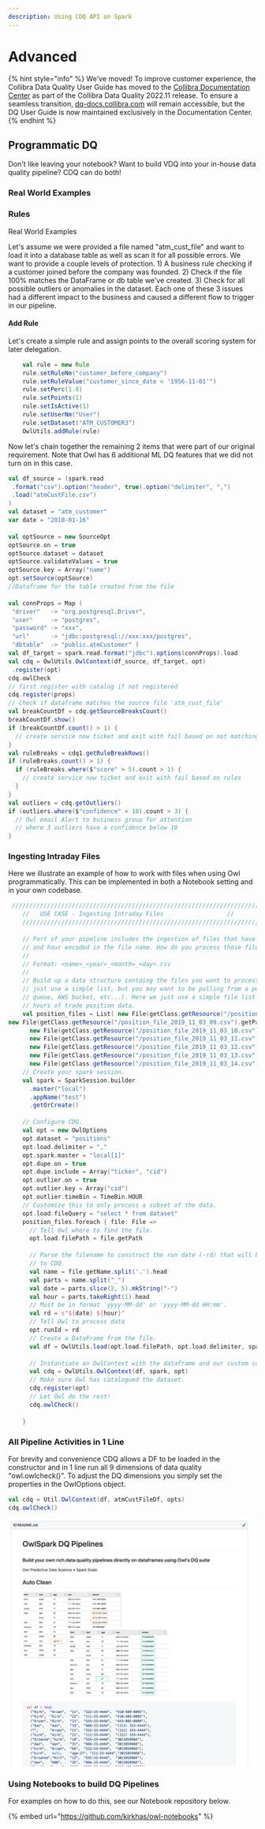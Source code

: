 ```yaml
---
description: Using CDQ API on Spark
---
```


# Advanced

{% hint style="info" %}
We've moved! To improve customer experience, the Collibra Data Quality User Guide has moved to the [Collibra Documentation Center](https://productresources.collibra.com/docs/collibra/latest/Content/DataQuality/DQApis/Advanced\_1.htm) as part of the Collibra Data Quality 2022.11 release. To ensure a seamless transition, [dq-docs.collibra.com](http://dq-docs.collibra.com/) will remain accessible, but the DQ User Guide is now maintained exclusively in the Documentation Center.
{% endhint %}

## Programmatic DQ

Don't like leaving your notebook? Want to build VDQ into your in-house data quality pipeline? CDQ can do both!

### Real World Examples

### Rules

Real World Examples

Let's assume we were provided a file named "atm\_cust\_file" and want to load it into a database table as well as scan it for all possible errors. We want to provide a couple levels of protection. 1) A business rule checking if a customer joined before the company was founded. 2) Check if the file 100% matches the DataFrame or db table we've created. 3) Check for all possible outliers or anomalies in the dataset. Each one of these 3 issues had a different impact to the business and caused a different flow to trigger in our pipeline.

#### Add Rule

Let's create a simple rule and assign points to the overall scoring system for later delegation.

```scala
    val rule = new Rule
    rule.setRuleNm("customer_before_company")
    rule.setRuleValue("customer_since_date < '1956-11-01'")
    rule.setPerc(1.0)
    rule.setPoints(1)
    rule.setIsActive(1)
    rule.setUserNm("User")
    rule.setDataset("ATM_CUSTOMER3")
    OwlUtils.addRule(rule)
```

Now let's chain together the remaining 2 items that were part of our original requirement. Note that Owl has 6 additional ML DQ features that we did not turn on in this case.

```scala
val df_source = (spark.read
 .format("csv").option("header", true).option("delimiter", ",")
 .load("atmCustFile.csv")
)
val dataset = "atm_customer"
var date = "2018-01-16"

val optSource = new SourceOpt
optSource.on = true
optSource.dataset = dataset
optSource.validateValues = true
optSource.key = Array("name")
opt.setSource(optSource)
//Dataframe for the table created from the file

val connProps = Map (
 "driver"   -> "org.postgresql.Driver",
 "user"     -> "postgres",
 "password" -> "xxx",
 "url"      -> "jdbc:postgresql://xxx:xxx/postgres",
 "dbtable"  -> "public.atmCustomer" )
val df_target = spark.read.format("jdbc").options(connProps).load
val cdq = OwlUtils.OwlContext(df_source, df_target, opt)
 .register(opt)
cdq.owlCheck
// first register with catalog if not registered
cdq.register(props)
// Check if dataframe matches the source file 'atm_cust_file'
val breakCountDf = cdq.getSourceBreaksCount()
breakCountDf.show()
if (breakCountDf.count() > 1) {
  // create service now ticket and exit with fail based on not matching to original file
}
val ruleBreaks = cdq1.getRuleBreakRows()
if (ruleBreaks.count() > 1) {
  if (ruleBreaks.where($"score" > 5).count > 1) {
    // create service now ticket and exit with fail based on rules
  }
}
val outliers = cdq.getOutliers()
if (outliers.where($"confidence" < 10).count > 3) {
  // Owl email Alert to business group for attention
  // where 3 outliers have a confidence below 10
}

```

### Ingesting Intraday Files

Here we illustrate an example of how to work with files when using Owl programmatically. This can be implemented in both a Notebook setting and in your own codebase.

```scala
 ///////////////////////////////////////////////////////////////////////////
    //   USE CASE - Ingesting Intraday Files                  //
    ///////////////////////////////////////////////////////////////////////////

    // Part of your pipeline includes the ingestion of files that have the date
    // and hour encoded in the file name. How do you process those files using Owl?
    //
    // Format: <name>_<year>_<month>_<day>.csv
    //
    // Build up a data structure containg the files you want to process (here we
    // just use a simple list, but you may want to be pulling from a pubsub
    // queue, AWS bucket, etc...). Here we just use a simple file list of 6
    // hours of trade position data.
    val position_files = List( new File(getClass.getResource("/position_file_2019_11_03_08.csv").getPath),
new File(getClass.getResource("/position_file_2019_11_03_09.csv").getPath),
      new File(getClass.getResource("/position_file_2019_11_03_10.csv").getPath),
      new File(getClass.getResource("/position_file_2019_11_03_11.csv").getPath),
      new File(getClass.getResource("/position_file_2019_11_03_12.csv").getPath),
      new File(getClass.getResource("/position_file_2019_11_03_13.csv").getPath),
      new File(getClass.getResource("/position_file_2019_11_03_14.csv").getPath))
    // Create your spark session.
    val spark = SparkSession.builder
      .master("local")
      .appName("test")
      .getOrCreate()

    // Configure CDQ.
    val opt = new OwlOptions
    opt.dataset = "positions"
    opt.load.delimiter = ","
    opt.spark.master = "local[1]"
    opt.dupe.on = true
    opt.dupe.include = Array("ticker", "cid")
    opt.outlier.on = true
    opt.outlier.key = Array("cid")
    opt.outlier.timeBin = TimeBin.HOUR
    // Customize this to only process a subset of the data.
    opt.load.fileQuery = "select * from dataset"
    position_files.foreach { file: File =>
      // Tell Owl where to find the file.
      opt.load.filePath = file.getPath

      // Parse the filename to construct the run date (-rd) that will be passed
      // to CDQ.
      val name = file.getName.split('.').head
      val parts = name.split("_")
      val date = parts.slice(2, 5).mkString("-")
      val hour = parts.takeRight(1).head
      // Must be in format 'yyyy-MM-dd' or 'yyyy-MM-dd HH:mm'.
      val rd = s"${date} ${hour}"
      // Tell Owl to process data
      opt.runId = rd
      // Create a DataFrame from the file.
      val df = OwlUtils.load(opt.load.filePath, opt.load.delimiter, spark)

      // Instantiate an OwlContext with the dataframe and our custom configuration.
      val cdq = OwlUtils.OwlContext(df, spark, opt)
      // Make sure Owl has catalogued the dataset.
      cdq.register(opt)
      // Let Owl do the rest!
      cdq.owlCheck()

    }
```

### All Pipeline Activities in 1 Line

For brevity and convenience CDQ allows a DF to be loaded in the constructor and in 1 line run all 9 dimensions of data quality "owl.owlcheck()". To adjust the DQ dimensions you simply set the properties in the OwlOptions object.

```scala
val cdq = Util.OwlContext(df, atmCustFileDf, opts)
cdq.owlCheck()
```



![](../../../.gitbook/assets/owl-spark-dq=pipeline.png)

### Using Notebooks to build DQ Pipelines

For examples on how to do this, see our Notebook repository below.

{% embed url="https://github.com/kirkhas/owl-notebooks" %}

##
